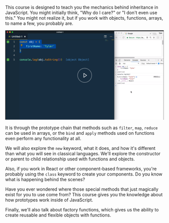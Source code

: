 This course is designed to teach you the mechanics behind inheritance in JavaScript. You might initially think, "Why do I care?" or "I don't even use this." You might not realize it, but if you work with objects, functions, arrays, to name a few, you probably are.

![Introduction](../images/javascript-introduction-to-prototypal-inheritance-in-javascript-intro.png)

It is through the prototype chain that methods such as `filter`, `map`, `reduce` can be used in arrays, or the `bind` and `apply` methods used on functions even perform any functionality at all.

We will also explore the `new` keyword, what it does, and how it's different than what you will see in classical languages. We'll explore the constructor or parent to child relationship used with functions and objects.

Also, if you work in React or other component-based frameworks, you're probably using the `class` keyword to create your components. Do you know what is happening behind the scenes?

Have you ever wondered where those special methods that just magically exist for you to use come from? This course gives you the knowledge about how prototypes work inside of JavaScript.

Finally, we'll also talk about factory functions, which gives us the ability to create reusable and flexible objects with functions.